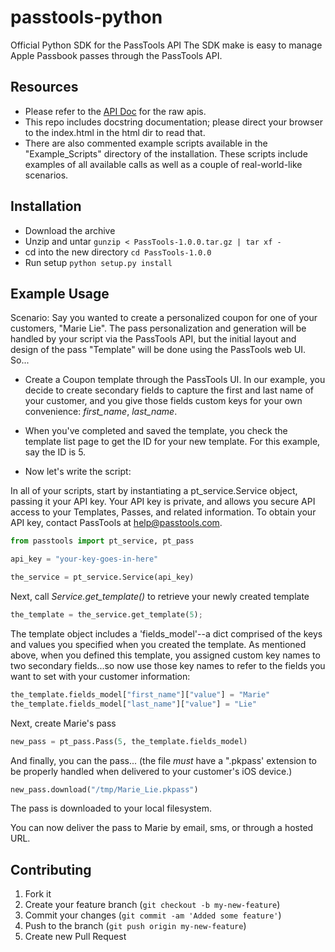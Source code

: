 passtools-python
==============

Official Python SDK for the PassTools API The SDK make is easy to manage Apple Passbook passes through the PassTools API.

## Resources 

* Please refer to the [API Doc](https://github.com/tello/passtools-api) for the raw apis.
* This repo includes docstring documentation; please direct your browser to the index.html in the html dir to read that.
* There are also commented example scripts available in the "Example_Scripts" directory of the installation. These scripts include examples of all available calls as well as a couple of real-world-like scenarios.

## Installation

* Download the archive
* Unzip and untar
`gunzip < PassTools-1.0.0.tar.gz | tar xf -`
* cd into the new directory
`cd PassTools-1.0.0`
* Run setup
`python setup.py install`

## Example Usage

Scenario: Say you wanted to create a personalized coupon for one of your customers, "Marie Lie". 
The pass personalization and generation will be handled by your script via the PassTools API, but the initial layout and design of the pass "Template" will be done using the PassTools web UI. So...

* Create a Coupon template through the PassTools UI. In our example, you decide to create secondary fields to capture the first and last name of your customer, and you give those fields custom keys for your own convenience: _first_name_, _last_name_.

* When you've completed and saved the template, you check the template list page to get the ID for your new template. For this example, say the ID is 5.

* Now let's write the script: 

In all of your scripts, start by instantiating a pt_service.Service object, passing it your API key. Your API key is private, and allows you secure API access to your Templates, Passes, and related information. To obtain your API key, contact PassTools at help@passtools.com. 

```python
from passtools import pt_service, pt_pass

api_key = "your-key-goes-in-here"

the_service = pt_service.Service(api_key)
```

Next, call _Service.get_template()_ to retrieve your newly created template

```python
the_template = the_service.get_template(5);
```

The template object includes a 'fields_model'--a dict comprised of the keys and values you specified when you created the template. As mentioned above, when you defined this template, you assigned custom key names to two secondary fields...so now use those key names to refer to the fields you want to set with your customer information:

```python
the_template.fields_model["first_name"]["value"] = "Marie"
the_template.fields_model["last_name"]["value"] = "Lie"
```

Next, create Marie's pass 

```python
new_pass = pt_pass.Pass(5, the_template.fields_model)
```

And finally, you can the pass...
(the file _must_ have a ".pkpass' extension to be properly handled when delivered to your customer's iOS device.)

```python
new_pass.download("/tmp/Marie_Lie.pkpass")
```     
The pass is downloaded to your local filesystem. 

You can now deliver the pass to Marie by email, sms, or through a hosted URL.

## Contributing

1. Fork it
2. Create your feature branch (`git checkout -b my-new-feature`)
3. Commit your changes (`git commit -am 'Added some feature'`)
4. Push to the branch (`git push origin my-new-feature`)
5. Create new Pull Request



